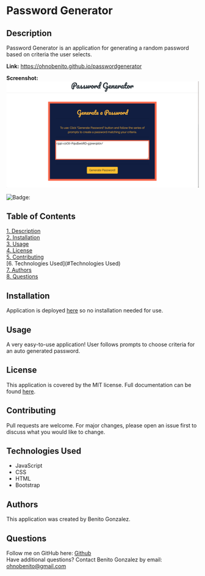 # Password Generator

## Description
Password Generator is an application for generating a random password based on criteria the user selects. 

**Link:** https://ohnobenito.github.io/passwordgenerator

**Screenshot:**
![Screenshot:](/assets/images/passSS.png)

![Badge:](https://img.shields.io/badge/License-mit-brightgreen)

## Table of Contents
[1. Description](#Description)<br>
[2. Installation](#Installation)<br>
[3. Usage](#Usage)<br>
[4. License](License)<br>
[5. Contributing](#Contributing)<br>
[6. Technologies Used](#Technologies Used)<br>
[7. Authors](#Authors)<br>
[8. Questions](#Questions)<br>

  
## Installation 
Application is deployed [here](https://ohnobenito.github.io/passwordgenerator) so no installation needed for use. 

## Usage 
A very easy-to-use application! User follows prompts to choose criteria for an auto generated password. 

## License
This application is covered by the MIT license. Full documentation can be found [here](https://choosealicense.com/licenses/mit).

## Contributing
Pull requests are welcome. For major changes, please open an issue first to discuss what you would like to change.

## Technologies Used
+ JavaScript
+ CSS
+ HTML
+ Bootstrap

## Authors
This application was created by Benito Gonzalez.

## Questions
Follow me on GitHub here: [Github](https://www.github.com/Ohnobenito)<br>
Have additional questions? Contact Benito Gonzalez by email: ohnobenito@gmail.com




